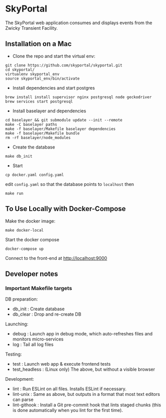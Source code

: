 # SkyPortal

The SkyPortal web application consumes and displays events from the
Zwicky Transient Facility.

## Installation on a Mac

- Clone the repo and start the virtual env:

```
git clone https://github.com/skyportal/skyportal.git
cd skyportal/
virtualenv skyportal_env
source skyportal_env/bin/activate
```

- Install dependencies and start postgres

```
brew install install supervisor nginx postgresql node geckodriver
brew services start postgresql
```

- Install baselayer and dependencies

```
cd baselayer && git submodule update --init --remote
make -C baselayer paths
make -f baselayer/Makefile baselayer dependencies
make -f baselayer/Makefile bundle
rm -rf baselayer/node_modules
```

- Create the database

```
make db_init
```

- Start

```
cp docker.yaml config.yaml
```

edit `config.yaml` so that the database points to `localhost` then

```
make run
```

## To Use Locally with Docker-Compose

Make the docker image:

```
make docker-local
```

Start the docker compose

```
docker-compose up
```

Connect to the front-end at <a href="http://localhost:9000">http://localhost:9000</a>

## Developer notes

### Important Makefile targets

DB preparation:

- db_init : Create database
- db_clear : Drop and re-create DB

Launching:

- debug : Launch app in debug mode, which auto-refreshes files and
          monitors micro-services
- log : Tail all log files

Testing:

- test : Launch web app & execute frontend tests
- test_headless : (Linux only) The above, but without a visible
                  browser

Development:

- lint : Run ESLint on all files.  Installs ESLint if necessary.
- lint-unix : Same as above, but outputs in a format that most text
              editors can parse
- lint-githook : Install a Git pre-commit hook that lints staged
                 chunks (this is done automatically when you lint
                 for the first time).
